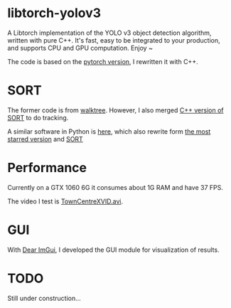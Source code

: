 # libtorch-yolov3
A Libtorch implementation of the YOLO v3 object detection algorithm, written with pure C++. It's fast, easy to be integrated to your production, and supports CPU and GPU computation. Enjoy ~

The code is based on the [pytorch version](https://github.com/ayooshkathuria/pytorch-yolo-v3), I rewritten it with C++.

# SORT
The former code is from [walktree](https://github.com/walktree/libtorch-yolov3).
However, I also merged [C++ version of SORT](https://github.com/mcximing/sort-cpp) to do tracking.

A similar software in Python is [here](https://github.com/weixu000/pytorch-yolov3), which also rewrite form [the most starred version](https://github.com/ayooshkathuria/pytorch-yolo-v3) and [SORT](https://github.com/abewley/sort)

# Performance
Currently on a GTX 1060 6G it consumes about 1G RAM and have 37 FPS.

The video I test is [TownCentreXVID.avi](http://www.robots.ox.ac.uk/ActiveVision/Research/Projects/2009bbenfold_headpose/Datasets/TownCentreXVID.avi).

# GUI
With [Dear ImGui](https://github.com/ocornut/imgui), I developed the GUI module for visualization of results.

# TODO
Still under construction...